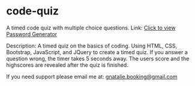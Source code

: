 # code-quiz
A timed code quiz with multiple choice questions.
Link: <a href="https://nataliegarcia-8.github.io/code-quiz/"> Click to view Password Generator</a>


Description: A timed quiz on the basics of coding. Using HTML, CSS, Bootstrap, JavaScript, and JQuery to create a timed quiz. If you answer a question wrong, the timer takes 5 seconds away. The users score and the highscores are revealed after the quiz is finished. 


If you need support please email me at:
gnatalie.booking@gmail.com